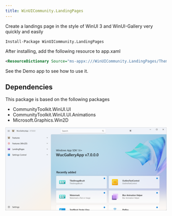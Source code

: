 ```yaml
---
title: WinUICommunity.LandingPages
---
```


Create a landings page in the style of WinUI 3 and WinUI-Gallery very quickly and easily

```
Install-Package WinUICommunity.LandingPages
```

After installing, add the following resource to app.xaml

```xml
<ResourceDictionary Source="ms-appx:///WinUICommunity.LandingPages/Themes/Generic.xaml" />
```
See the Demo app to see how to use it.

## Dependencies

This package is based on the following packages

- CommunityToolkit.WinUI.UI
- CommunityToolkit.WinUI.UI.Animations
- Microsoft.Graphics.Win2D

![GalleryApp](https://raw.githubusercontent.com/WinUICommunity/Resources/main/WinUICommunityDocs/GalleryApp.png)
